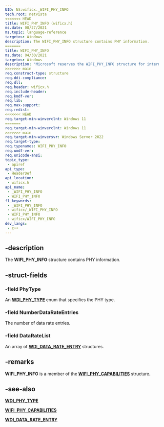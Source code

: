 ```yaml
---
UID: NS:wificx._WIFI_PHY_INFO
tech.root: netvista
<<<<<<< HEAD
title: WIFI_PHY_INFO (wificx.h)
ms.date: 08/27/2021
ms.topic: language-reference
targetos: Windows
description: The WIFI_PHY_INFO structure contains PHY information. 
=======
title: WIFI_PHY_INFO
ms.date: 04/30/2021
targetos: Windows
description: "Microsoft reserves the WIFI_PHY_INFO structure for internal use only. Don't use this structure in your code."
>>>>>>> main
req.construct-type: structure
req.ddi-compliance: 
req.dll: 
req.header: wificx.h
req.include-header: 
req.kmdf-ver: 
req.lib: 
req.max-support: 
req.redist: 
<<<<<<< HEAD
req.target-min-winverclnt: Windows 11 
=======
req.target-min-winverclnt: Windows 11
>>>>>>> main
req.target-min-winversvr: Windows Server 2022
req.target-type: 
req.typenames: WIFI_PHY_INFO
req.umdf-ver: 
req.unicode-ansi: 
topic_type:
 - apiref
api_type:
 - HeaderDef
api_location:
 - wificx.h
api_name:
 - _WIFI_PHY_INFO
 - WIFI_PHY_INFO
f1_keywords:
 - _WIFI_PHY_INFO
 - wificx/_WIFI_PHY_INFO
 - WIFI_PHY_INFO
 - wificx/WIFI_PHY_INFO
dev_langs:
 - c++
---
```


## -description

The **WIFI_PHY_INFO** structure contains PHY information. 

## -struct-fields

### -field PhyType

An [**WDI_PHY_TYPE**](../dot11wificxtypes/ne-dot11wificxtypes-wdi_phy_type.md) enum that specifies the PHY type.

### -field NumberDataRateEntries

The number of data rate entries.

### -field DataRateList

An array of [**WDI_DATA_RATE_ENTRY**](../dot11wificxtypes/ns-dot11wificxtypes-wdi_data_rate_entry.md) structures. 

## -remarks

**WIFI_PHY_INFO** is a member of the [**WIFI_PHY_CAPABILITIES**](ns-wificx-wifi_phy_capabilities.md) structure.

## -see-also

[**WDI_PHY_TYPE**](../dot11wificxtypes/ne-dot11wificxtypes-wdi_phy_type.md)

[**WIFI_PHY_CAPABILITIES**](ns-wificx-wifi_phy_capabilities.md)

[**WDI_DATA_RATE_ENTRY**](../dot11wificxtypes/ns-dot11wificxtypes-wdi_data_rate_entry.md)
